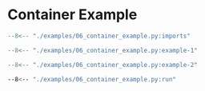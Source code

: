 # Container Example

```py linenums="1"
--8<-- "./examples/06_container_example.py:imports"
```

```py linenums="1"
--8<-- "./examples/06_container_example.py:example-1"
```


```py linenums="1"
--8<-- "./examples/06_container_example.py:example-2"
```


```bash
--8<-- "./examples/06_container_example.py:run"
```